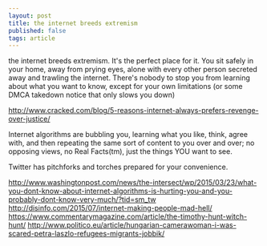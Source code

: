 ```yaml
---
layout: post
title: the internet breeds extremism
published: false
tags: article
---
```


the internet breeds extremism. It's the perfect place for it. You sit safely in 
your home, away from prying eyes, alone with every other person 
secreted away and trawling the internet. There's nobody to stop you from 
learning about what you want to know, except for your own limitations (or some 
DMCA takedown notice that only slows you down)

http://www.cracked.com/blog/5-reasons-internet-always-prefers-revenge-over-justice/

Internet algorithms are bubbling you, learning what you like, think, agree with,
and then repeating the same sort of content to you over and over; no opposing 
views, no Real Facts(tm), just the things YOU want to see. 

Twitter has pitchforks and torches prepared for your convenience.


http://www.washingtonpost.com/news/the-intersect/wp/2015/03/23/what-you-dont-know-about-internet-algorithms-is-hurting-you-and-you-probably-dont-know-very-much/?tid=sm_tw
http://disinfo.com/2015/07/internet-making-people-mad-hell/
https://www.commentarymagazine.com/article/the-timothy-hunt-witch-hunt/
http://www.politico.eu/article/hungarian-camerawoman-i-was-scared-petra-laszlo-refugees-migrants-jobbik/
